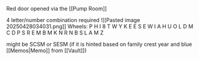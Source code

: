 Red door opened via the [[Pump Room]]

4 letter/number combination required
![[Pasted image 20250428034031.png]]
Wheels:
P H I 8
T W Y K
E E S E
W I A H
U O L D
M C D P
S R E M
B M K N
R N B S
L A M Z

might be SCSM or SESM (if it is hinted based on family crest year and blue [[Memos|Memo]] from [[Vault]])